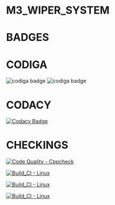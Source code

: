 # M3_WIPER_SYSTEM

# BADGES
# CODIGA
![codiga badge](https://api.codiga.io/project/33543/score/svg) ![codiga badge](https://api.codiga.io/project/33543/status/svg)
# CODACY
[![Codacy Badge](https://app.codacy.com/project/badge/Grade/d7109b0b5f6542d68b4cd87081258394)](https://www.codacy.com/gh/rbahamani/M3_WIPER_SYSTEM/dashboard?utm_source=github.com&amp;utm_medium=referral&amp;utm_content=rbahamani/M3_WIPER_SYSTEM&amp;utm_campaign=Badge_Grade)
# CHECKINGS
[![Code Quality - Cppcheck](https://github.com/rbahamani/M3_WIPER_SYSTEM/actions/workflows/Cpp.yml/badge.svg)](https://github.com/rbahamani/M3_WIPER_SYSTEM/actions/workflows/Cpp.yml)

[![Build_CI - Linux](https://github.com/rbahamani/M3_WIPER_SYSTEM/actions/workflows/Linux.yml/badge.svg)](https://github.com/rbahamani/M3_WIPER_SYSTEM/actions/workflows/Linux.yml)

[![Build_CI - Linux](https://github.com/rbahamani/M3_WIPER_SYSTEM/actions/workflows/Linux.yml/badge.svg)](https://github.com/rbahamani/M3_WIPER_SYSTEM/actions/workflows/Linux.yml)

[![Build_CI - Linux](https://github.com/rbahamani/M3_WIPER_SYSTEM/actions/workflows/Linux.yml/badge.svg)](https://github.com/rbahamani/M3_WIPER_SYSTEM/actions/workflows/Linux.yml)
